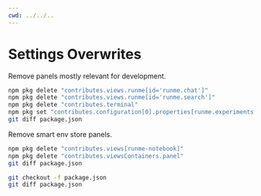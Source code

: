 ```yaml
---
cwd: ../../..
---
```


# Settings Overwrites

Remove panels mostly relevant for development.

```sh {"id":"01J7EZNXTG43WAYRWPFX7MHN7F","interactive":"false","name":"deactivate-panels"}
npm pkg delete "contributes.views.runme[id='runme.chat']"
npm pkg delete "contributes.views.runme[id='runme.search']"
npm pkg delete "contributes.terminal"
npm pkg set "contributes.configuration[0].properties[runme.experiments.smartEnvStore].default=false" --json
git diff package.json
```

Remove smart env store panels.

```sh {"id":"01J7EZQJX1843SKQCRC7P8BHYV","interactive":"false","name":"deactivate-smartenv"}
npm pkg delete "contributes.views[runme-notebook]"
npm pkg delete "contributes.viewsContainers.panel"
git diff package.json
```

```sh {"excludeFromRunAll":"true","id":"01J7EZQSG262FMGJAYG1W6Z3EQ"}
git checkout -f package.json
git diff package.json
```
